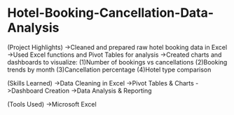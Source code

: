 # Hotel-Booking-Cancellation-Data-Analysis

(Project Highlights)
->Cleaned and prepared raw hotel booking data in Excel
->Used Excel functions and Pivot Tables for analysis
->Created charts and dashboards to visualize:
  (1)Number of bookings vs cancellations
  (2)Booking trends by month
  (3)Cancellation percentage
  (4)Hotel type comparison

 (Skills Learned)
->Data Cleaning in Excel
->Pivot Tables & Charts
->Dashboard Creation
->Data Analysis & Reporting

 (Tools Used)
->Microsoft Excel
